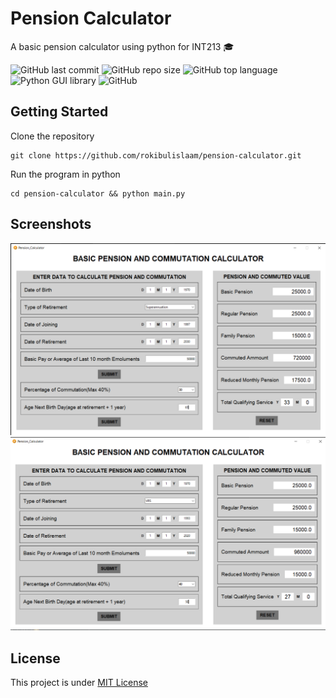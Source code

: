 # Pension Calculator

A basic pension calculator using python for INT213 :mortar_board:

![GitHub last commit](https://img.shields.io/github/last-commit/rokibulislaam/pension-calculator?style=flat-square)
![GitHub repo size](https://img.shields.io/github/repo-size/rokibulislaam/pension-calculator?style=flat-square)
![GitHub top language](https://img.shields.io/github/languages/top/rokibulislaam/pension-calculator?style=flat-square)
![Python GUI library](https://img.shields.io/badge/GUI-Tkinter-red?style=flat-square)
![GitHub](https://img.shields.io/github/license/rokibulislaam/pension-calculator?style=flat-square)

## Getting Started
Clone the repository

```shell
git clone https://github.com/rokibulislaam/pension-calculator.git
```

Run the program in python
```shell
cd pension-calculator && python main.py
```

## Screenshots
![Superannuation pension calcuation screenshot](assets/superannuation.png "Superannuation pension calculation")
![VRS Pension calcuation screenshot](assets/VRS.png "VRS Pension calculation")


## License

This project is under [MIT License](LICENSE)
